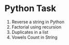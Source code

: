 # Python Task
 1) Reverse a string in Python
 2) Factorial using recursion
 3) Duplicates in a list
 4) Vowels Count in String
